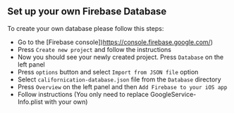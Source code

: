 ## Set up your own Firebase Database

To create your own database please follow this steps:

- Go to the [Firebase console])https://console.firebase.google.com/)
- Press `Create new project` and follow the instructions
- Now you should see your newly created project. Press `Database` on the left panel
- Press `options` button and select `Import from JSON file` option
- Select `californication-database.json` file from the `Database` directory
- Press `Overview` on the left panel and then `Add Firebase to your iOS app`
- Follow instructions (You only need to replace GoogleService-Info.plist with your own)
